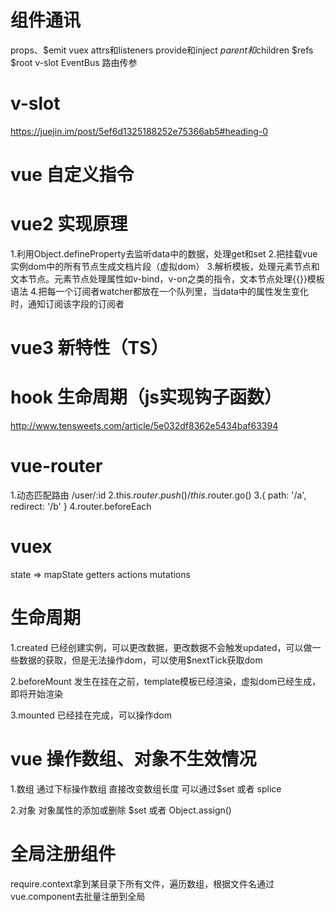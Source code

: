 # 组件通讯
props、$emit
vuex
attrs和listeners
provide和inject
$parent和$children
$refs
$root
v-slot
EventBus
路由传参

# v-slot
https://juejin.im/post/5ef6d1325188252e75366ab5#heading-0

# vue 自定义指令

# vue2 实现原理
1.利用Object.defineProperty去监听data中的数据，处理get和set
2.把挂载vue实例dom中的所有节点生成文档片段（虚拟dom）
3.解析模板，处理元素节点和文本节点。元素节点处理属性如v-bind，v-on之类的指令，文本节点处理{{}}模板语法
4.把每一个订阅者watcher都放在一个队列里，当data中的属性发生变化时，通知订阅该字段的订阅者

# vue3 新特性（TS）

# hook 生命周期（js实现钩子函数）
http://www.tensweets.com/article/5e032df8362e5434baf63394

# vue-router
1.动态匹配路由 /user/:id
2.this.$router.push() / this.$router.go()
3.{ path: '/a', redirect: '/b' }
4.router.beforeEach

# vuex
state => mapState
getters
actions
mutations

# 生命周期
1.created
已经创建实例，可以更改数据，更改数据不会触发updated，可以做一些数据的获取，但是无法操作dom，可以使用$nextTick获取dom

2.beforeMount
发生在挂在之前，template模板已经渲染，虚拟dom已经生成，即将开始渲染

3.mounted
已经挂在完成，可以操作dom

# vue 操作数组、对象不生效情况
1.数组
通过下标操作数组
直接改变数组长度
可以通过$set 或者 splice

2.对象
对象属性的添加或删除
$set 或者 Object.assign()

# 全局注册组件
require.context拿到某目录下所有文件，遍历数组，根据文件名通过vue.component去批量注册到全局

